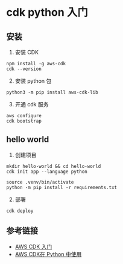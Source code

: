 # cdk python 入门

## 安装

1. 安装 CDK

```shell
npm install -g aws-cdk
cdk --version
```

2. 安装 python 包

```shell
python3 -m pip install aws-cdk-lib
```

3. 开通 cdk 服务

```shell
aws configure
cdk bootstrap
```

## hello world

1. 创建项目

```shell
mkdir hello-world && cd hello-world
cdk init app --language python

source .venv/bin/activate
python -m pip install -r requirements.txt
```

2. 部署

```shell
cdk deploy
```

## 参考链接

- [AWS CDK 入门](https://docs.aws.amazon.com/cdk/v2/guide/getting_started.html)
- [AWS CDK在 Python 中使用](https://docs.aws.amazon.com/zh_cn/cdk/v2/guide/work-with-cdk-python.html)
